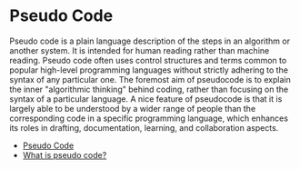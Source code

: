 # Pseudo Code

Pseudo code is a plain language description of the steps in an algorithm or another system. It is intended for human reading rather than machine reading. Pseudo code often uses control structures and terms common to popular high-level programming languages without strictly adhering to the syntax of any particular one. The foremost aim of pseudocode is to explain the inner "algorithmic thinking" behind coding, rather than focusing on the syntax of a particular language. A nice feature of pseudocode is that it is largely able to be understood by a wider range of people than the corresponding code in a specific programming language, which enhances its roles in drafting, documentation, learning, and collaboration aspects.

* [Pseudo Code](https://pt.wikipedia.org/wiki/Pseudoc%C3%B3digo)
* [What is pseudo code?](https://kinsta.com/pt/base-de-conhecimento/o-que-e-pseudocodigo/#:~:text=Pseudoc%C3%B3digo%20%C3%A9%20uma%20forma%20de%20representar%20c%C3%B3digo%2C%20sejam%20algoritmos%2C%20fun%C3%A7%C3%B5es,parecem%20com%20linguagem%20de%20programa%C3%A7%C3%A3o.)
